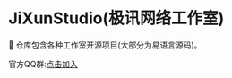 # JiXunStudio(极讯网络工作室)

🚀 仓库包含各种工作室开源项目(大部分为易语言源码)。

官方QQ群:[点击加入](https://jq.qq.com/?_wv=1027&k=3ZXG7rIJ "点我加入")

